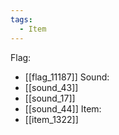 ```yaml
---
tags:
  - Item
---
```

Flag:
- [[flag_11187]]
Sound:
- [[sound_43]]
- [[sound_17]]
- [[sound_44]]
Item:
- [[item_1322]]
